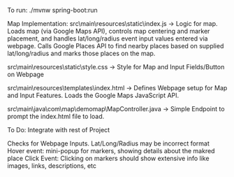 To run:
./mvnw spring-boot:run


Map Implementation:
src\main\resources\static\index.js -> Logic for map. Loads map (via Google Maps API), controls map centering and marker placement, and handles lat/long/radius event input values entered via webpage. Calls Google Places API to find nearby places based on supplied lat/long/radius and marks those places on the map.  

src\main\resources\static\style.css -> Style for Map and Input Fields/Button on Webpage

src\main\resources\templates\index.html -> Defines Webpage setup for Map and Input Features. Loads the Google Maps JavaScript API.

src\main\java\com\map\demomap\MapController.java -> Simple Endpoint to prompt the index.html file to load.


To Do:
Integrate with rest of Project

Checks for Webpage Inputs. Lat/Long/Radius may be incorrect format
Hover event: mini-popup for markers, showing details about the makred place
Click Event: Clicking on markers should show extensive info like images, links, descriptions, etc 
